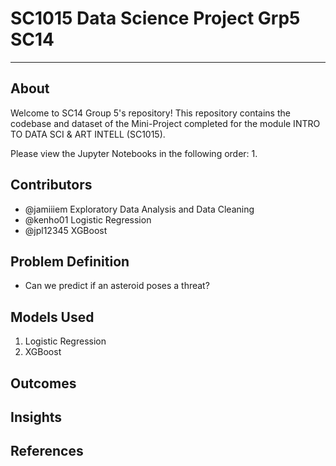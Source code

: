 # SC1015 Data Science Project Grp5 SC14

---

## About 

Welcome to SC14 Group 5's repository! This repository contains the codebase and dataset of the Mini-Project completed for the module INTRO TO DATA SCI & ART INTELL (SC1015).

Please view the Jupyter Notebooks in the following order:
1. 

## Contributors

- @jamiiiem Exploratory Data Analysis and Data Cleaning
- @kenho01 Logistic Regression
- @jpl12345 XGBoost

## Problem Definition

- Can we predict if an asteroid poses a threat?

## Models Used

1. Logistic Regression
2. XGBoost

## Outcomes

## Insights

## References

